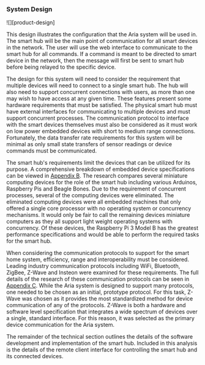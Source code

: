 ### System Design

![][product-design]

This design illustrates the configuration that the Aria system will be used in. The smart hub will
be the main point of communication for all smart devices in the network. The user will use the
web interface to communicate to the smart hub for all commands. If a command is meant to be
directed to smart device in the network, then the message will first be sent to smart hub before
being relayed to the specific device.

The design for this system will need to consider the requirement that multiple devices will need
to connect to a single smart hub. The hub will also need to support concurrent connections with
users, as more than one may wish to have access at any given time. These features present some
hardware requirements that must be satisfied. The physical smart hub must have external interfaces
for communicating to multiple devices and must support concurrent processes. The communication
protocol to interface with the smart devices themselves must also be considered as it must
work on low power embedded devices with short to medium range connections. Fortunately, the
data transfer rate requirements for this system will be minimal as only small state transfers
of sensor readings or device commands must be communicated.

The smart hub's requirements limit the devices that can be utilized for its purpose. A
comprehensive breakdown of embedded device specifications can be viewed in [Appendix B](#B).
The research compares several miniature computing devices for the role of the smart hub
including various Arduinos, Raspberry Pis and Beagle Bones. Due to the requirement of concurrent
processes, several of the computing devices were eliminated. The eliminated computing devices
were all embedded machines that only offered a single core processor with no operating system
or concurrency mechanisms. It would only be fair to call the remaining devices miniature
computers as they all support light weight operating systems with concurrency. Of these devices,
the Raspberry Pi 3 Model B has the greatest performance specifications and would be able to
perform the required tasks for the smart hub.

When considering the communication protocols to support for the smart home system, efficiency,
range and interoperability must be considered. Leading industry communication protocols
including WiFi, Bluetooth, ZigBee, Z-Wave and Insteon were examined for these requirements.
The full details of the research of these communication protocols can be seen in [Appendix C](#C).
While the Aria system is designed to support many protocols, one needed to be chosen
as an initial, prototype protocol. For this task, Z-Wave was chosen as it provides the most
standardized method for device communication of any of the protocols. Z-Wave is both a
hardware and software level specification that integrates a wide spectrum of devices over
a single, standard interface. For this reason, it was selected as the primary device
communication for the Aria system.

The remainder of the technical section outlines the details of the software development and
implementation of the smart hub. Included in this analysis is the details of the remote client
interface for controlling the smart hub and its connected devices.




